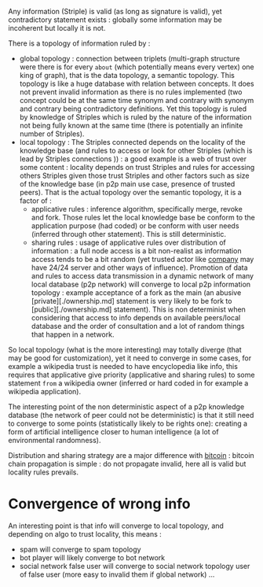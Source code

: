
Any information (Striple) is valid (as long as signature is valid), yet contradictory statement exists : globally some information may be incoherent but locally it is not.

There is a topology of information ruled by :
  - global topology : connection between triplets (multi-graph structure were there is for every `about` (which potentially means every vertex) one king of graph), that is the data topology, a semantic topology. This topology is like a huge database with relation between concepts. It does not prevent invalid information as there is no rules implemented (two concept could be at the same time synonym and contrary with synonym and contrary being contradictory definitions.
Yet this topology is ruled by knowledge of Striples which is ruled by the nature of the information not being fully known at the same time (there is potentially an infinite number of Striples). 
  - local topology : The Striples connected depends on the locality of the knowledge base (and rules to access or look for other Striples (which is lead by Striples connections )) : a good example is a web of trust over some content : locality depends on trust Striples and rules for accessing others Striples given those trust Striples and other factors such as size of the knowledge base (in p2p main use case, presence of trusted peers). That is the actual topology over the semantic topology, it is a factor of :
    - applicative rules : inference algorithm, specifically merge, revoke and fork. Those rules let the local knowledge base be conform to the application purpose (had coded) or be conform with user needs (inferred through other statement). This is still deterministic.
    - sharing rules : usage of applicative rules over distribution of information : a full node access is a bit non-realist as information access tends to be a bit random (yet trusted actor like [company](./company.md) may have 24/24 server and other ways of influence).
    Promotion of data and rules to access data transmission in a dynamic network of many local database (p2p network) will converge to local p2p information topology : example acceptance of a fork as the main (an abusive [private][./ownership.md] statement is very likely to be fork to [public][./ownership.md] statement). This is non determinist when considering that access to info depends on available peers/local database and the order of consultation and a lot of random things that happen in a network.


So local topology (what is the more interesting) may totally diverge (that may be good for customization), yet it need to converge in some cases, for example a wikipedia trust is needed to have encyclopedia like info, this requires that applicative give priority (applicative and sharing rules) to some statement `from` a wikipedia owner (inferred or hard coded in for example a wikipedia application). 

The interesting point of the non deterministic aspect of a p2p knowledge database (the network of peer could not be deterministic) is that it still need to converge to some points (statistically likely to be rights one): creating a form of artificial intelligence closer to human intelligence (a lot of environmental randomness).

Distribution and sharing strategy are a major difference with [bitcoin](./sidechain.md) : bitcoin chain propagation is simple : do not propagate invalid, here all is valid but locality rules prevails. 

# Convergence of wrong info


An interesting point is that info will converge to local topology, and depending on algo to trust locality, this means :

- spam will converge to spam topology
- bot player will likely converge to bot network
- social network false user will converge to social network topology user of false user (more easy to invalid them if global network)
...
